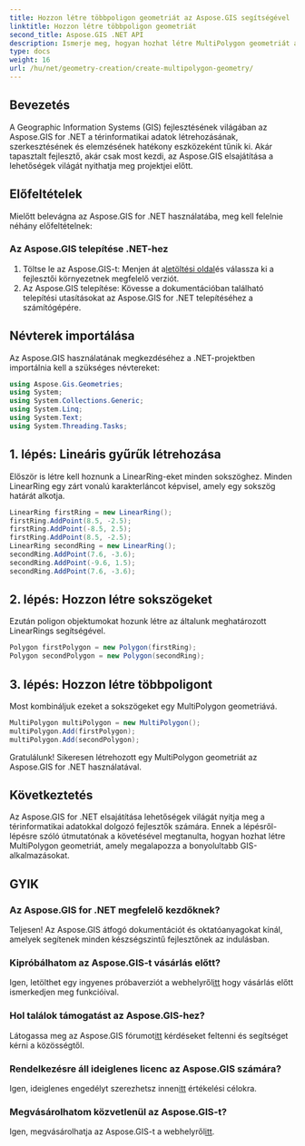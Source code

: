 ```yaml
---
title: Hozzon létre többpoligon geometriát az Aspose.GIS segítségével
linktitle: Hozzon létre többpoligon geometriát
second_title: Aspose.GIS .NET API
description: Ismerje meg, hogyan hozhat létre MultiPolygon geometriát az Aspose.GIS for .NET használatával. Lépésről lépésre útmutató kezdőknek. Ingyenes próbaverzió elérhető.
type: docs
weight: 16
url: /hu/net/geometry-creation/create-multipolygon-geometry/
---
```

## Bevezetés
A Geographic Information Systems (GIS) fejlesztésének világában az Aspose.GIS for .NET a térinformatikai adatok létrehozásának, szerkesztésének és elemzésének hatékony eszközeként tűnik ki. Akár tapasztalt fejlesztő, akár csak most kezdi, az Aspose.GIS elsajátítása a lehetőségek világát nyithatja meg projektjei előtt.
## Előfeltételek
Mielőtt belevágna az Aspose.GIS for .NET használatába, meg kell felelnie néhány előfeltételnek:
### Az Aspose.GIS telepítése .NET-hez
1.  Töltse le az Aspose.GIS-t: Menjen át a[letöltési oldal](https://releases.aspose.com/gis/net/)és válassza ki a fejlesztői környezetnek megfelelő verziót.
2. Az Aspose.GIS telepítése: Kövesse a dokumentációban található telepítési utasításokat az Aspose.GIS for .NET telepítéséhez a számítógépére.

## Névterek importálása
Az Aspose.GIS használatának megkezdéséhez a .NET-projektben importálnia kell a szükséges névtereket:
```csharp
using Aspose.Gis.Geometries;
using System;
using System.Collections.Generic;
using System.Linq;
using System.Text;
using System.Threading.Tasks;
```

## 1. lépés: Lineáris gyűrűk létrehozása
Először is létre kell hoznunk a LinearRing-eket minden sokszöghez. Minden LinearRing egy zárt vonalú karakterláncot képvisel, amely egy sokszög határát alkotja.
```csharp
LinearRing firstRing = new LinearRing();
firstRing.AddPoint(8.5, -2.5);
firstRing.AddPoint(-8.5, 2.5);
firstRing.AddPoint(8.5, -2.5);
LinearRing secondRing = new LinearRing();
secondRing.AddPoint(7.6, -3.6);
secondRing.AddPoint(-9.6, 1.5);
secondRing.AddPoint(7.6, -3.6);
```
## 2. lépés: Hozzon létre sokszögeket
Ezután poligon objektumokat hozunk létre az általunk meghatározott LinearRings segítségével.
```csharp
Polygon firstPolygon = new Polygon(firstRing);
Polygon secondPolygon = new Polygon(secondRing);
```
## 3. lépés: Hozzon létre többpoligont
Most kombináljuk ezeket a sokszögeket egy MultiPolygon geometriává.
```csharp
MultiPolygon multiPolygon = new MultiPolygon();
multiPolygon.Add(firstPolygon);
multiPolygon.Add(secondPolygon);
```
Gratulálunk! Sikeresen létrehozott egy MultiPolygon geometriát az Aspose.GIS for .NET használatával.

## Következtetés
Az Aspose.GIS for .NET elsajátítása lehetőségek világát nyitja meg a térinformatikai adatokkal dolgozó fejlesztők számára. Ennek a lépésről-lépésre szóló útmutatónak a követésével megtanulta, hogyan hozhat létre MultiPolygon geometriát, amely megalapozza a bonyolultabb GIS-alkalmazásokat.
## GYIK
### Az Aspose.GIS for .NET megfelelő kezdőknek?
Teljesen! Az Aspose.GIS átfogó dokumentációt és oktatóanyagokat kínál, amelyek segítenek minden készségszintű fejlesztőnek az indulásban.
### Kipróbálhatom az Aspose.GIS-t vásárlás előtt?
 Igen, letölthet egy ingyenes próbaverziót a webhelyről[itt](https://releases.aspose.com/) hogy vásárlás előtt ismerkedjen meg funkcióival.
### Hol találok támogatást az Aspose.GIS-hez?
 Látogassa meg az Aspose.GIS fórumot[itt](https://forum.aspose.com/c/gis/33) kérdéseket feltenni és segítséget kérni a közösségtől.
### Rendelkezésre áll ideiglenes licenc az Aspose.GIS számára?
 Igen, ideiglenes engedélyt szerezhetsz innen[itt](https://purchase.aspose.com/temporary-license/) értékelési célokra.
### Megvásárolhatom közvetlenül az Aspose.GIS-t?
 Igen, megvásárolhatja az Aspose.GIS-t a webhelyről[itt](https://purchase.aspose.com/buy).